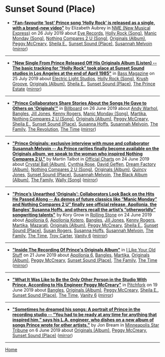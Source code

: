 # Sunset Sound (Place)

 - [**"Fan-favourite ‘lost’ Prince song ‘Holly Rock’ is released as a single, with a brand-new video"**](https://www.nme.com/news/music/listen-new-prince-single-holly-rock-new-video-2532592) by Elizabeth Aubrey in [NME (New Musical Express)](https://www.nme.com/) on 26 July 2019 about [Eye Records](https://bjmdotnet.github.io/pr1nc3/topics/eye-records/), [Holly Rock (Song)](https://bjmdotnet.github.io/pr1nc3/topics/song/holly-rock/), [Manic Monday (Song)](https://bjmdotnet.github.io/pr1nc3/topics/song/manic-monday/), [Nothing Compares 2 U (Song)](https://bjmdotnet.github.io/pr1nc3/topics/song/nothing-compares-2-u/), [Originals (Album)](https://bjmdotnet.github.io/pr1nc3/topics/album/originals/), [Peggy McCreary](https://bjmdotnet.github.io/pr1nc3/topics/peggy-mccreary/), [Sheila E.](https://bjmdotnet.github.io/pr1nc3/topics/sheila-e/), [Sunset Sound (Place)](https://bjmdotnet.github.io/pr1nc3/topics/place/sunset-sound/), [Susannah Melvoin](https://bjmdotnet.github.io/pr1nc3/topics/susannah-melvoin/) ([mirror](https://web.archive.org/web/*/https://www.nme.com/news/music/listen-new-prince-single-holly-rock-new-video-2532592))

----

 - [**"New Single From Prince Released Off His Originals Album (Listen) -- The basic tracking for “Holly Rock” took place at Sunset Sound studios in Los Angeles at the end of April 1985"**](https://bassmagazine.com/artists/new-single-from-prince-released-off-his-originals-album) in [Bass Magazine](https://bassmagazine.com/) on 25 July 2019 about [Electric Light Studios](https://bjmdotnet.github.io/pr1nc3/topics/electric-light-studios/), [Holly Rock (Song)](https://bjmdotnet.github.io/pr1nc3/topics/song/holly-rock/), [Krush Groove](https://bjmdotnet.github.io/pr1nc3/topics/krush-groove/), [Originals (Album)](https://bjmdotnet.github.io/pr1nc3/topics/album/originals/), [Sheila E.](https://bjmdotnet.github.io/pr1nc3/topics/sheila-e/), [Sunset Sound (Place)](https://bjmdotnet.github.io/pr1nc3/topics/place/sunset-sound/), [The Prince Estate](https://bjmdotnet.github.io/pr1nc3/topics/the-prince-estate/) ([mirror](https://web.archive.org/web/*/https://bassmagazine.com/artists/new-single-from-prince-released-off-his-originals-album))

----

 - [**"Prince Collaborators Share Stories About the Songs He Gave to Others on 'Originals'"**](https://www.billboard.com/articles/news/8517755/prince-collaborators-originals) in [Billboard](https://www.billboard.com/) on 26 June 2019 about [Andy Warhol](https://bjmdotnet.github.io/pr1nc3/topics/andy-warhol/), [Bangles](https://bjmdotnet.github.io/pr1nc3/topics/bangles/), [Jill Jones](https://bjmdotnet.github.io/pr1nc3/topics/jill-jones/), [Kenny Rogers](https://bjmdotnet.github.io/pr1nc3/topics/kenny-rogers/), [Manic Monday (Song)](https://bjmdotnet.github.io/pr1nc3/topics/song/manic-monday/), [Martika](https://bjmdotnet.github.io/pr1nc3/topics/martika/), [Nothing Compares 2 U (Song)](https://bjmdotnet.github.io/pr1nc3/topics/song/nothing-compares-2-u/), [Originals (Album)](https://bjmdotnet.github.io/pr1nc3/topics/album/originals/), [Peggy McCreary](https://bjmdotnet.github.io/pr1nc3/topics/peggy-mccreary/), [Sheila E.](https://bjmdotnet.github.io/pr1nc3/topics/sheila-e/), [Sunset Sound (Place)](https://bjmdotnet.github.io/pr1nc3/topics/place/sunset-sound/), [Susanna Hoffs](https://bjmdotnet.github.io/pr1nc3/topics/susanna-hoffs/), [Susannah Melvoin](https://bjmdotnet.github.io/pr1nc3/topics/susannah-melvoin/), [The Family](https://bjmdotnet.github.io/pr1nc3/topics/the-family/), [The Revolution](https://bjmdotnet.github.io/pr1nc3/topics/the-revolution/), [The Time](https://bjmdotnet.github.io/pr1nc3/topics/the-time/) ([mirror](https://web.archive.org/web/*/https://www.billboard.com/articles/news/8517755/prince-collaborators-originals))

----

 - [**"Prince Originals: exclusive interview with muse and collaborator Susannah Melvoin -- As Prince rarities finally become available on the Originals album, we speak to the woman who inspired Nothing Compares 2 U."**](https://www.officialcharts.com/chart-news/prince-originals-exclusive-interview-with-muse-and-collaborator-susannah-melvoin__26670/) by Martin Talbot in [Official Charts](https://www.officialcharts.com/) on 24 June 2019 about [Crystal Ball (Album)](https://bjmdotnet.github.io/pr1nc3/topics/album/crystal-ball/), [Cynthia Rose](https://bjmdotnet.github.io/pr1nc3/topics/cynthia-rose/), [David Geffen](https://bjmdotnet.github.io/pr1nc3/topics/david-geffen/), [Dream Factory (Album)](https://bjmdotnet.github.io/pr1nc3/topics/album/dream-factory/), [Nothing Compares 2 U (Song)](https://bjmdotnet.github.io/pr1nc3/topics/song/nothing-compares-2-u/), [Originals (Album)](https://bjmdotnet.github.io/pr1nc3/topics/album/originals/), [Quincy Jones](https://bjmdotnet.github.io/pr1nc3/topics/quincy-jones/), [Sunset Sound (Place)](https://bjmdotnet.github.io/pr1nc3/topics/place/sunset-sound/), [Susannah Melvoin](https://bjmdotnet.github.io/pr1nc3/topics/susannah-melvoin/), [The Black Album (Album)](https://bjmdotnet.github.io/pr1nc3/topics/album/the-black-album/), [The Family](https://bjmdotnet.github.io/pr1nc3/topics/the-family/), [Wally (Song)](https://bjmdotnet.github.io/pr1nc3/topics/song/wally/) ([mirror](https://web.archive.org/web/*/https://www.officialcharts.com/chart-news/prince-originals-exclusive-interview-with-muse-and-collaborator-susannah-melvoin__26670/))

----

 - [**"Prince’s Unearthed ‘Originals’: Collaborators Look Back on the Hits He Passed Along -- As demos of future classics like “Manic Monday” and Nothing Compares 2 U” finally see official release, Apollonia, the Bangles’ Susanna Hoffs, and others recall the artist’s “otherworldly” songwriting talents"**](https://www.rollingstone.com/music/music-features/prince-originals-interview-842940/) by Kory Grow in [Rolling Stone](https://www.rollingstone.com/) on 24 June 2019 about [Apollonia 6](https://bjmdotnet.github.io/pr1nc3/topics/apollonia-6/), [Apollonia Kotero](https://bjmdotnet.github.io/pr1nc3/topics/apollonia-kotero/), [Bangles](https://bjmdotnet.github.io/pr1nc3/topics/bangles/), [Jill Jones](https://bjmdotnet.github.io/pr1nc3/topics/jill-jones/), [Kenny Rogers](https://bjmdotnet.github.io/pr1nc3/topics/kenny-rogers/), [Martika](https://bjmdotnet.github.io/pr1nc3/topics/martika/), [Mazarati](https://bjmdotnet.github.io/pr1nc3/topics/mazarati/), [Originals (Album)](https://bjmdotnet.github.io/pr1nc3/topics/album/originals/), [Peggy McCreary](https://bjmdotnet.github.io/pr1nc3/topics/peggy-mccreary/), [Sheila E.](https://bjmdotnet.github.io/pr1nc3/topics/sheila-e/), [Sunset Sound (Place)](https://bjmdotnet.github.io/pr1nc3/topics/place/sunset-sound/), [Susan Rogers](https://bjmdotnet.github.io/pr1nc3/topics/susan-rogers/), [Susanna Hoffs](https://bjmdotnet.github.io/pr1nc3/topics/susanna-hoffs/), [Susannah Melvoin](https://bjmdotnet.github.io/pr1nc3/topics/susannah-melvoin/), [The Family](https://bjmdotnet.github.io/pr1nc3/topics/the-family/), [The Time](https://bjmdotnet.github.io/pr1nc3/topics/the-time/), [Troy Carter](https://bjmdotnet.github.io/pr1nc3/topics/troy-carter/), [Vanity 6](https://bjmdotnet.github.io/pr1nc3/topics/vanity-6/) ([mirror](https://web.archive.org/web/*/https://www.rollingstone.com/music/music-features/prince-originals-interview-842940/))

----

 - [**"Inside The Recording Of Prince's Originals Album"**](https://www.ilikeyouroldstuff.com/news/inside-the-recording-of-prince-originals-album-peggy-mccreary) in [I Like Your Old Stuff](https://www.ilikeyouroldstuff.com/) on 21 June 2019 about [Apollonia 6](https://bjmdotnet.github.io/pr1nc3/topics/apollonia-6/), [Bangles](https://bjmdotnet.github.io/pr1nc3/topics/bangles/), [Martika](https://bjmdotnet.github.io/pr1nc3/topics/martika/), [Originals (Album)](https://bjmdotnet.github.io/pr1nc3/topics/album/originals/), [Peggy McCreary](https://bjmdotnet.github.io/pr1nc3/topics/peggy-mccreary/), [Sunset Sound (Place)](https://bjmdotnet.github.io/pr1nc3/topics/place/sunset-sound/), [The Family](https://bjmdotnet.github.io/pr1nc3/topics/the-family/), [The Time](https://bjmdotnet.github.io/pr1nc3/topics/the-time/) ([mirror](https://web.archive.org/web/*/https://www.ilikeyouroldstuff.com/news/inside-the-recording-of-prince-originals-album-peggy-mccreary))

----

 - [**"What It Was Like to Be the Only Other Person in the Studio With Prince, According to His Engineer Peggy McCreary"**](https://pitchfork.com/thepitch/prince-engineer-peggy-mccreary-interview-originals/) in [Pitchfork](https://pitchfork.com/) on 19 June 2019 about [Bangles](https://bjmdotnet.github.io/pr1nc3/topics/bangles/), [Originals (Album)](https://bjmdotnet.github.io/pr1nc3/topics/album/originals/), [Peggy McCreary](https://bjmdotnet.github.io/pr1nc3/topics/peggy-mccreary/), [Sheila E.](https://bjmdotnet.github.io/pr1nc3/topics/sheila-e/), [Sunset Sound (Place)](https://bjmdotnet.github.io/pr1nc3/topics/place/sunset-sound/), [The Time](https://bjmdotnet.github.io/pr1nc3/topics/the-time/), [Vanity 6](https://bjmdotnet.github.io/pr1nc3/topics/vanity-6/) ([mirror](https://web.archive.org/web/*/https://pitchfork.com/thepitch/prince-engineer-peggy-mccreary-interview-originals/))

----

 - [**"Sometimes he dreamed his songs: A portrait of Prince in the recording studio -- “You had to be ready at any time for anything that inspired him,” says his L.A. engineer, who dishes on a new album of songs Prince wrote for other artists."**](http://www.startribune.com/sometimes-he-dreamed-his-songs-a-portrait-of-prince-in-the-recording-studio/510918872/) by Jon Bream in [Minneapolis Star Tribune](http://www.startribune.com/) on 6 June 2019 about [Originals (Album)](https://bjmdotnet.github.io/pr1nc3/topics/album/originals/), [Peggy McCreary](https://bjmdotnet.github.io/pr1nc3/topics/peggy-mccreary/), [Sunset Sound (Place)](https://bjmdotnet.github.io/pr1nc3/topics/place/sunset-sound/) ([mirror](https://web.archive.org/web/*/http://www.startribune.com/sometimes-he-dreamed-his-songs-a-portrait-of-prince-in-the-recording-studio/510918872/))

----

[Home](../)
